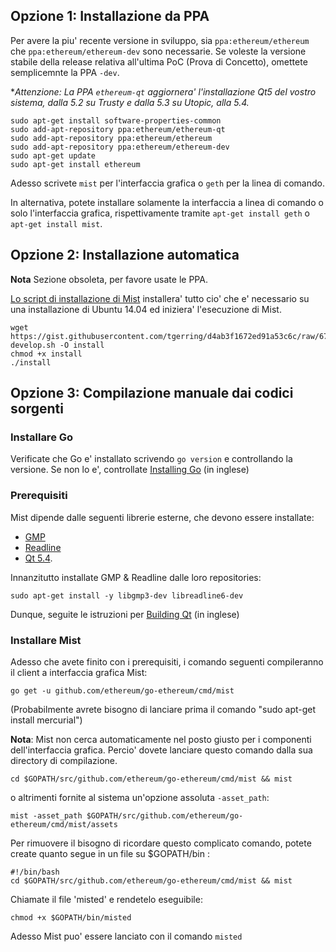 ## Opzione 1: Installazione da PPA

Per avere la piu' recente versione in sviluppo, sia `ppa:ethereum/ethereum` che `ppa:ethereum/ethereum-dev` sono necessarie. Se voleste la versione stabile della release relativa all'ultima PoC (Prova di Concetto), omettete semplicemnte la PPA `-dev`.

**Attenzione: La PPA `ethereum-qt` aggiornera' l'installazione Qt5 del vostro sistema, dalla 5.2 su Trusty e dalla 5.3 su Utopic, alla 5.4.*

```
sudo apt-get install software-properties-common
sudo add-apt-repository ppa:ethereum/ethereum-qt
sudo add-apt-repository ppa:ethereum/ethereum
sudo add-apt-repository ppa:ethereum/ethereum-dev
sudo apt-get update
sudo apt-get install ethereum
```

Adesso scrivete `mist` per l'interfaccia grafica o `geth` per la linea di comando.

In alternativa, potete installare solamente la interfaccia a linea di comando o solo l'interfaccia grafica, rispettivamente tramite `apt-get install geth` o `apt-get install mist`.

## Opzione 2: Installazione automatica

**Nota** Sezione obsoleta, per favore usate le PPA.

[Lo script di installazione di Mist](https://gist.github.com/tgerring/d4ab3f1672ed91a53c6c) installera' tutto cio' che e' necessario su una installazione di Ubuntu 14.04 ed iniziera' l'esecuzione di Mist.

```
wget https://gist.githubusercontent.com/tgerring/d4ab3f1672ed91a53c6c/raw/677a3dd9c6db099eee620657bf7fb1e664173ee1/mist-develop.sh -O install
chmod +x install 
./install
```

## Opzione 3: Compilazione manuale dai codici sorgenti

### Installare Go

Verificate che Go e' installato scrivendo `go version` e controllando la versione. Se non lo e', controllate [Installing Go](https://github.com/ethereum/go-ethereum/wiki/Installing-Go) (in inglese)

### Prerequisiti

Mist dipende dalle seguenti librerie esterne, che devono essere installate:
* [GMP](https://gmplib.org)
* [Readline](http://www.gnu.org/s/readline/)
* [Qt 5.4](http://www.qt.io/download-open-source/).

Innanzitutto installate GMP & Readline dalle loro repositories:
```
sudo apt-get install -y libgmp3-dev libreadline6-dev
```
Dunque, seguite le istruzioni per [Building Qt](https://github.com/ethereum/go-ethereum/wiki/Building-Qt) (in inglese)

### Installare Mist
Adesso che avete finito con i prerequisiti, i comando seguenti compileranno il client a interfaccia grafica Mist:

    go get -u github.com/ethereum/go-ethereum/cmd/mist

(Probabilmente avrete bisogno di lanciare prima il comando "sudo apt-get install mercurial")

**Nota**: Mist non cerca automaticamente nel posto giusto per i componenti dell'interfaccia grafica. Percio' dovete lanciare questo comando dalla sua directory di compilazione.

    cd $GOPATH/src/github.com/ethereum/go-ethereum/cmd/mist && mist

o altrimenti fornite al sistema un'opzione assoluta `-asset_path`:

    mist -asset_path $GOPATH/src/github.com/ethereum/go-ethereum/cmd/mist/assets

Per rimuovere il bisogno di ricordare questo complicato comando, potete create quanto segue in un file su $GOPATH/bin :

    #!/bin/bash
    cd $GOPATH/src/github.com/ethereum/go-ethereum/cmd/mist && mist

Chiamate il file 'misted' e rendetelo eseguibile:

    chmod +x $GOPATH/bin/misted

Adesso Mist puo' essere lanciato con il comando `misted`

